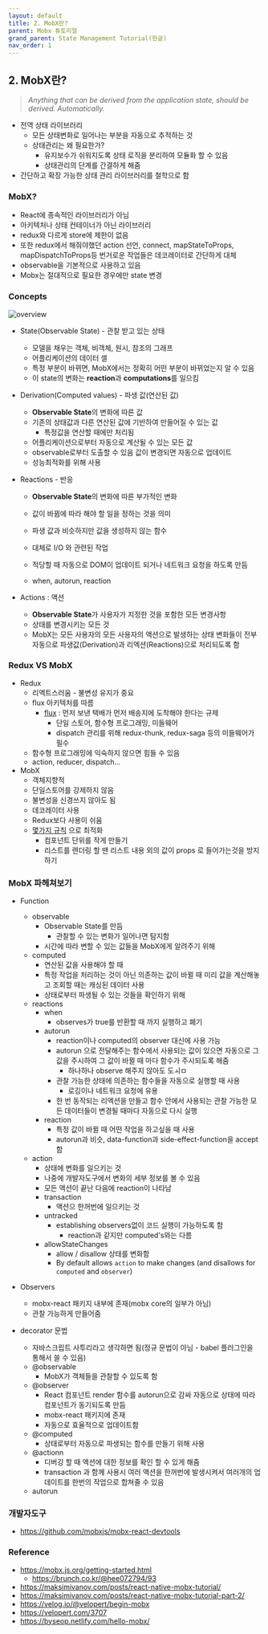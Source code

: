 ```yaml
---
layout: default
title: 2. MobX란?
parent: Mobx 튜토리얼
grand_parent: State Management Tutorial(한글)
nav_order: 1
---
```


## 2. MobX란?

> *Anything that can be derived from the application state, should be derived. Automatically.*

- 전역 상태 라이브러리
  - 모든 상태변화로 일어나는 부분을 자동으로 추적하는 것
  - 상태관리는 왜 필요한가?
    - 유지보수가 쉬워지도록 상태 로직을 분리하여 모듈화 할 수 있음
    - 상태관리의 단계를 간결하게 해줌
- 간단하고 확장 가능한 상태 관리 라이브러리를 철학으로 함

### MobX?

- React에 종속적인 라이브러리가 아님
- 아키텍처나 상태 컨테이너가 아닌 라이브러리
- redux와 다르게 store에 제한이 없음
- 또한 redux에서 해줘야했던 action 선언, connect, mapStateToProps, mapDispatchToProps등 번거로운 작업들은 데코레이터로 간단하게 대체
- observable을 기본적으로 사용하고 있음
- Mobx는 절대적으로 필요한 경우에만 state 변경

### Concepts

![overview](https://mobx.js.org/getting-started-assets/overview.png)

- State(Observable State) - 관찰 받고 있는 상태

  - 모델을 채우는 객체, 비객체, 원시, 참조의 그래프
  - 어플리케이션의 데이터 셀
  - 특정 부분이 바뀌면, MobX에서는 정확히 어떤 부분이 바뀌었는지 알 수 있음
  - 이 state의 변화는 **reaction**과 **computations**를 일으킴

- Derivation(Computed values) - 파생 값(연산된 값)

  - **Observable State**의 변화에 따른 값
  - 기존의 상태값과 다른 연산된 값에 기반하여 만들어질 수 있는 값
    - 특정값을 연산할 때에만 처리됨
  - 어플리케이션으로부터 자동으로 계산될 수 있는 모든 값
  - observable로부터 도출할 수 있음 값이 변경되면 자동으로 업데이트
  - 성능최적화를 위해 사용

- Reactions - 반응

  - **Observable State**의 변화에 따른 부가적인 변화
  - 값이 바뀜에 따라 해야 할 일을 정하는 것을 의미
  - 파생 값과 비슷하지만 값을 생성하지 않는 함수
  - 대체로 I/O 와 관련된 작업
  - 적당할 때 자동으로 DOM이 업데이트 되거나 네트워크 요청을 하도록 만듬

  - when, autorun, reaction

- Actions : 액션

  - **Observable State**가 사용자가 지정한 것을 포함한 모든 변경사항
  - 상태를 변경시키는 모든 것
  - MobX는 모든 사용자의 모든 사용자의 액션으로 발생하는 상태 변화들이 전부 자동으로 파생값(Derivation)과 리엑션(Reactions)으로 처리되도록 함

### Redux VS MobX

- Redux
  - 리엑트스러움 - 불변성 유지가 중요
  - flux 아키텍처를 따름
    - [flux](https://facebook.github.io/flux/) : 먼저 보낸 택배가 먼저 배송지에 도착해야 한다는 규제
      - 단일 스토어, 함수형 프로그래밍, 미들웨어
      - dispatch 관리를 위해 redux-thunk, redux-saga 등의 미들웨어가 필수 
  - 함수형 프로그래밍에 익숙하지 않으면 힘들 수 있음
  - action, reducer, dispatch...
- MobX
  - 객체지향적
  - 단일스토어를 강제하지 않음
  - 불변성을 신경쓰지 않아도 됨
  - 데코레이터 사용
  - Redux보다 사용이 쉬움
  - [몇가지 규칙](https://mobx.js.org/best/react-performance.html) 으로 최적화
    - 컴포넌트 단위를  작게 만들기
    -  리스트를 렌더링 할 땐 리스트 내용 외의 값이 props 로 들어가는것을 방지하기

### MobX 파헤쳐보기

- Function
  - observable
    - Observable State를 만듬
      - 관찰할 수 있는 변화가 일어나면 탐지함
    - 시간에 따라 변할 수 있는 값들을 MobX에게 알려주기 위해
  - computed
    - 연산된 값을 사용해야 할 때
    - 특정 작업을 처리하는 것이 아닌 의존하는 값이 바뀔 때 미리 값을 계산해놓고 조회할 때는 캐싱된 데이터 사용
    - 상태로부터 파생될 수 있는 것들을 확인하기 위해
  - reactions
    - when
      - observes가  true를 반환할 때 까지 실행하고 폐기
    - autorun
      - reaction이나 computed의 observer 대신에 사용 가능
      - autorun 으로 전달해주는 함수에서 사용되는 값이 있으면 자동으로 그 값을 주시하여 그 값이 바뀔 때 마다 함수가 주시되도록 해줌
        - 하나하나 observe 해주지 않아도 도ㅚㅁ
      - 관찰 가능한 상태에 의존하는 함수들을 자동으로 실행할 때 사용
        - 로깅이나 네트워크 요청에 유용
      - 한 번 동작되는 리엑션을 만들고 함수 안에서 사용되는 관찰 가능한 모든 데이터들이 변경될 때마다 자동으로 다시 실행
    - reaction
      - 특정 값이 바뀔 때 어떤 작업을 하고싶을 때 사용
      - autorun과 비슷, data-function과 side-effect-function을 accept함
  - action
    - 상태에 변화를 일으키는 것
    - 나중에 개발자도구에서 변화의 세부 정보를 볼 수 있음
    - 모든 액션이 끝난 다음에 reaction이 나타남
    - transaction
      - 액션으 한꺼번에 일으키는 것
    - untracked
      - establishing observers없이 코드 실행이 가능하도록 함
        - reaction과 같지만 computed's와는 다름
    - allowStateChanges
      - allow / disallow 상태를 변화함
      - By default allows `action` to make changes (and disallows for `computed` and `observer`)
- Observers
  - mobx-react 패키지 내부에 존재(mobx core의 일부가 아님)
  - 관찰 가능하게 만들어줌

- decorator 문법
  - 자바스크립트 사투리라고 생각하면 됨(정규 문법이 아님 - babel 플러그인을 통해서 쓸 수 있음)
  - @observable
    - MobX가 객체들을 관찰할 수 있도록 함
  - @observer
    - React 컴포넌트 render 함수를 autorun으로 감싸 자동으로 상태에 따라 컴포넌트가 동기되도록 만듬
    - mobx-react 패키지에 존재
    - 자동으로 효율적으로 업데이트함
  - @computed
    - 상태로부터 자동으로 파생되는 함수를 만들기 위해 사용
  - @actionn
    - 디버깅 할 때 액션에 대한 정보를 확인 할 수 있게 해줌
    - transaction 과 함께 사용시 여러 액션을 한꺼번에 발생시켜서 여러개의 업데이트를 한번의 작업으로 합쳐줄 수 있음
  - autorun

### 개발자도구

- https://github.com/mobxjs/mobx-react-devtools

### Reference

- https://mobx.js.org/getting-started.html
  - https://brunch.co.kr/@hee072794/93
- https://maksimivanov.com/posts/react-native-mobx-tutorial/
- https://maksimivanov.com/posts/react-native-mobx-tutorial-part-2/
- https://velog.io/@velopert/begin-mobx
- https://velopert.com/3707
- https://byseop.netlify.com/hello-mobx/